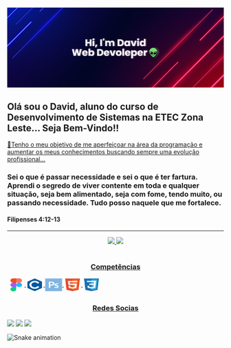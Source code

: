 
![Welcome](/bannerGITHUB.png?raw=true)
## Olá sou o David, aluno do curso de Desenvolvimento de Sistemas na ETEC Zona Leste... Seja Bem-Vindo!!
<u>🤖Tenho o meu objetivo de me aperfeiçoar na área da programação e aumentar os meus conhecimentos buscando sempre uma evolução profissional...</u>

<h3>Sei o que é passar necessidade e sei o que é ter fartura. Aprendi o segredo de viver contente em toda e qualquer situação, seja bem alimentado, seja com fome, tendo muito, ou passando necessidade. Tudo posso naquele que me fortalece.<h4>Filipenses 4:12-13</h4></h3> 
<hr/>
<div align="center" style="display: inline_block; margin-left: auto; margin-right: auto;">
  <a href="https://github.com/daviDsoareSS">
 <img height="145em" src="https://github-readme-stats.vercel.app/api?username=daviDsoareSS&show_icons=true&include_all_commits=true&count_private=true&icon_color=FFFFFF&text_color=FFFFFF&bg_color=DEG,071b96,050527,830117"/>
  <img height="145em" src="https://github-readme-stats.vercel.app/api/top-langs/?username=daviDsoareSS&layout=compact&langs_count=5&text_color=FFFFFF&bg_color=DEG,071b96,050527,830117"/>
</div>
<div style="display: inline_block"><br>
<center><h3>Competências</h3></center>
<img align="center" alt="David-Figma" height="30" width="40"
src="https://github.com/devicons/devicon/blob/master/icons/figma/figma-original.svg">
<img align="center" alt="David-C" height="30" width="40"
src="https://github.com/devicons/devicon/blob/master/icons/c/c-plain.svg">
  <img align="center" alt="David-PS" height="30" width="40" src="https://github.com/devicons/devicon/blob/master/icons/photoshop/photoshop-plain.svg">
  <img align="center" alt="David-HTML" height="30" width="40" src="https://raw.githubusercontent.com/devicons/devicon/master/icons/html5/html5-original.svg">
  <img align="center" alt="David-CSS" height="30" width="40" src="https://raw.githubusercontent.com/devicons/devicon/master/icons/css3/css3-original.svg">
</div>
  
  ##
 <center><h3>Redes Socias</h3></center>
<div> 
  <a href="https://www.instagram.com/david.soaress_/" target="_blank"><img src="https://img.shields.io/badge/-Instagram-%23E4405F?style=for-the-badge&logo=instagram&logoColor=white" target="_blank"></a>   
  <a href = "mailto:david.silva425@etec.sp.gov.br"><img src="https://img.shields.io/badge/-Gmail-%23333?style=for-the-badge&logo=gmail&logoColor=white" target="_blank"></a>
  <a href="https://www.linkedin.com/in/david-soares-silva-014891229" target="_blank"><img src="https://img.shields.io/badge/-LinkedIn-%230077B5?style=for-the-badge&logo=linkedin&logoColor=white" target="_blank"></a> 
 
  ![Snake animation](https://github.com/daviDsoareSS/daviDsoareSS/blob/output/github-contribution-grid-snake.svg)
 
</div>
